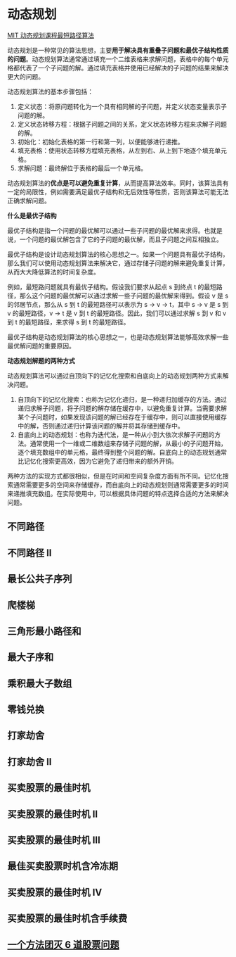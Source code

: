 # 动态规划
[MIT 动态规划课程最短路径算法](https://www.bilibili.com/video/av53233912?from=search&seid=2847395688604491997)

动态规划是一种常见的算法思想，主要**用于解决具有重叠子问题和最优子结构性质的问题**。动态规划算法通常通过填充一个二维表格来求解问题，表格中的每个单元格都代表了一个子问题的解。通过填充表格并使用已经解决的子问题的结果来解决更大的问题。

动态规划算法的基本步骤包括：

1. 定义状态：将原问题转化为一个具有相同解的子问题，并定义状态变量表示子问题的解。
2. 定义状态转移方程：根据子问题之间的关系，定义状态转移方程来求解子问题的解。
3. 初始化：初始化表格的第一行和第一列，以便能够进行递推。
4. 填充表格：使用状态转移方程填充表格，从左到右、从上到下地逐个填充单元格。
5. 求解问题：最终解位于表格的最后一个单元格。

动态规划算法的**优点是可以避免重复计算**，从而提高算法效率。同时，该算法具有一定的局限性，例如需要满足最优子结构和无后效性等性质，否则该算法可能无法正确求解问题。

**什么是最优子结构**

最优子结构是指一个问题的最优解可以通过一些子问题的最优解来求得。也就是说，一个问题的最优解包含了它的子问题的最优解，而且子问题之间互相独立。

最优子结构是设计动态规划算法的核心思想之一。如果一个问题具有最优子结构，那么我们可以使用动态规划算法来解决它，通过存储子问题的解来避免重复计算，从而大大降低算法的时间复杂度。

例如，最短路问题就具有最优子结构。假设我们要求从起点 s 到终点 t 的最短路径，那么这个问题的最优解可以通过求解一些子问题的最优解来得到。假设 v 是 s 的邻居节点，那么从 s 到 t 的最短路径可以表示为 s -> v -> t，其中 s -> v 是 s 到 v 的最短路径，v -> t 是 v 到 t 的最短路径。因此，我们可以通过求解 s 到 v 和 v 到 t 的最短路径，来求得 s 到 t 的最短路径。

最优子结构是动态规划算法的核心思想之一，也是动态规划算法能够高效求解一些最优解问题的重要原因。

**动态规划解题的两种方式**

动态规划算法可以通过自顶向下的记忆化搜索和自底向上的动态规划两种方式来解决问题。

1. 自顶向下的记忆化搜索：也称为记忆化递归，是一种递归加缓存的方法。通过递归求解子问题，将子问题的解存储在缓存中，以避免重复计算。当需要求解某个子问题时，如果发现该问题的解已经存在于缓存中，则可以直接使用缓存中的解，否则通过递归计算该问题的解并将其存储到缓存中。
2. 自底向上的动态规划：也称为迭代法，是一种从小到大依次求解子问题的方法。通常使用一个一维或二维数组来存储子问题的解，从最小的子问题开始，逐个填充数组中的单元格，最终得到整个问题的解。自底向上的动态规划通常比记忆化搜索更高效，因为它避免了递归带来的额外开销。

两种方法的实现方式都很相似，但是在时间和空间复杂度方面有所不同。记忆化搜索通常需要更多的空间来存储缓存，而自底向上的动态规划则通常需要更多的时间来递推填充数组。在实际使用中，可以根据具体问题的特点选择合适的方法来解决问题。

## 不同路径

## 不同路径 II
## 最长公共子序列
## 爬楼梯
## 三角形最小路径和
## 最大子序和
## 乘积最大子数组
## 零钱兑换
## 打家劫舍
## 打家劫舍 II
## 买卖股票的最佳时机
## 买卖股票的最佳时机 II
## 买卖股票的最佳时机 III
## 最佳买卖股票时机含冷冻期
## 买卖股票的最佳时机 IV
## 买卖股票的最佳时机含手续费
## [一个方法团灭 6 道股票问题](https://leetcode-cn.com/problems/best-time-to-buy-and-sell-stock/solution/yi-ge-fang-fa-tuan-mie-6-dao-gu-piao-wen-ti-by-l-3/)

